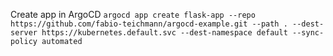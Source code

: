 Create app in ArgoCD
`argocd app create flask-app --repo https://github.com/fabio-teichmann/argocd-example.git --path . --dest-server https://kubernetes.default.svc --dest-namespace default --sync-policy automated`